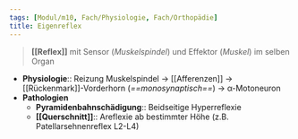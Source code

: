 ```yaml
---
tags: [Modul/m10, Fach/Physiologie, Fach/Orthopädie]
title: Eigenreflex
---
```

> **[[Reflex]]** mit Sensor (*Muskelspindel*) und Effektor (*Muskel*) im selben Organ
- **Physiologie**:: Reizung Muskelspindel → [[Afferenzen]] → [[Rückenmark]]-Vorderhorn (*==monosynaptisch==*) → α-Motoneuron
- **Pathologien**
	- **Pyramidenbahnschädigung**:: Beidseitige Hyperreflexie
	- **[[Querschnitt]]**:: Areflexie ab bestimmter Höhe (z.B. Patellarsehnenreflex L2-L4)